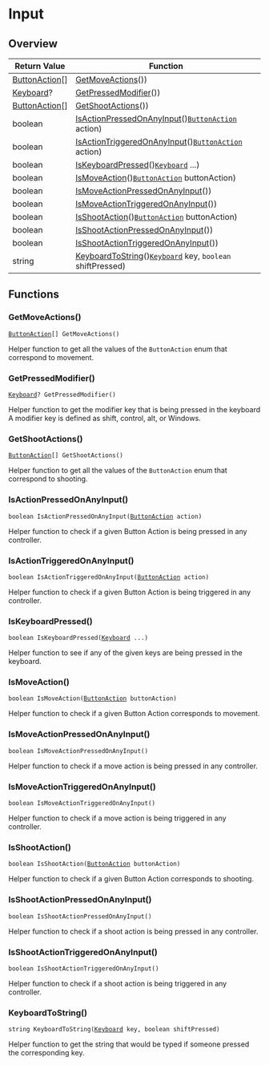 # Input

## Overview

| Return Value | Function |
| - | - |
| [ButtonAction](https://wofsauge.github.io/IsaacDocs/rep/enums/ButtonAction.html)\[] | [GetMoveActions](input.md#getmoveactions)()) |
| [Keyboard](https://wofsauge.github.io/IsaacDocs/rep/enums/Keyboard.html)? | [GetPressedModifier](input.md#getpressedmodifier)()) |
| [ButtonAction](https://wofsauge.github.io/IsaacDocs/rep/enums/ButtonAction.html)\[] | [GetShootActions](input.md#getshootactions)()) |
| boolean | [IsActionPressedOnAnyInput](input.md#isactionpressedonanyinput)()[`ButtonAction`](https://wofsauge.github.io/IsaacDocs/rep/enums/ButtonAction.html) action) |
| boolean | [IsActionTriggeredOnAnyInput](input.md#isactiontriggeredonanyinput)()[`ButtonAction`](https://wofsauge.github.io/IsaacDocs/rep/enums/ButtonAction.html) action) |
| boolean | [IsKeyboardPressed](input.md#iskeyboardpressed)()[`Keyboard`](https://wofsauge.github.io/IsaacDocs/rep/enums/Keyboard.html) ...) |
| boolean | [IsMoveAction](input.md#ismoveaction)()[`ButtonAction`](https://wofsauge.github.io/IsaacDocs/rep/enums/ButtonAction.html) buttonAction) |
| boolean | [IsMoveActionPressedOnAnyInput](input.md#ismoveactionpressedonanyinput)()) |
| boolean | [IsMoveActionTriggeredOnAnyInput](input.md#ismoveactiontriggeredonanyinput)()) |
| boolean | [IsShootAction](input.md#isshootaction)()[`ButtonAction`](https://wofsauge.github.io/IsaacDocs/rep/enums/ButtonAction.html) buttonAction) |
| boolean | [IsShootActionPressedOnAnyInput](input.md#isshootactionpressedonanyinput)()) |
| boolean | [IsShootActionTriggeredOnAnyInput](input.md#isshootactiontriggeredonanyinput)()) |
| string | [KeyboardToString](input.md#keyboardtostring)()[`Keyboard`](https://wofsauge.github.io/IsaacDocs/rep/enums/Keyboard.html) key, `boolean` shiftPressed) |

## Functions

### GetMoveActions()

[`ButtonAction`](https://wofsauge.github.io/IsaacDocs/rep/enums/ButtonAction.html)`[] GetMoveActions()`

Helper function to get all the values of the `ButtonAction` enum that correspond to movement. 

### GetPressedModifier()

[`Keyboard`](https://wofsauge.github.io/IsaacDocs/rep/enums/Keyboard.html)`? GetPressedModifier()`

Helper function to get the modifier key that is being pressed in the keyboard 
A modifier key is defined as shift, control, alt, or Windows. 

### GetShootActions()

[`ButtonAction`](https://wofsauge.github.io/IsaacDocs/rep/enums/ButtonAction.html)`[] GetShootActions()`

Helper function to get all the values of the `ButtonAction` enum that correspond to shooting. 

### IsActionPressedOnAnyInput()

`boolean IsActionPressedOnAnyInput(`[`ButtonAction`](https://wofsauge.github.io/IsaacDocs/rep/enums/ButtonAction.html)` action)`

Helper function to check if a given Button Action is being pressed in any controller. 

### IsActionTriggeredOnAnyInput()

`boolean IsActionTriggeredOnAnyInput(`[`ButtonAction`](https://wofsauge.github.io/IsaacDocs/rep/enums/ButtonAction.html)` action)`

Helper function to check if a given Button Action is being triggered in any controller. 

### IsKeyboardPressed()

`boolean IsKeyboardPressed(`[`Keyboard`](https://wofsauge.github.io/IsaacDocs/rep/enums/Keyboard.html)` ...)`

Helper function to see if any of the given keys are being pressed in the keyboard. 

### IsMoveAction()

`boolean IsMoveAction(`[`ButtonAction`](https://wofsauge.github.io/IsaacDocs/rep/enums/ButtonAction.html)` buttonAction)`

Helper function to check if a given Button Action corresponds to movement. 

### IsMoveActionPressedOnAnyInput()

`boolean IsMoveActionPressedOnAnyInput()`

Helper function to check if a move action is being pressed in any controller. 

### IsMoveActionTriggeredOnAnyInput()

`boolean IsMoveActionTriggeredOnAnyInput()`

Helper function to check if a move action is being triggered in any controller. 

### IsShootAction()

`boolean IsShootAction(`[`ButtonAction`](https://wofsauge.github.io/IsaacDocs/rep/enums/ButtonAction.html)` buttonAction)`

Helper function to check if a given Button Action corresponds to shooting. 

### IsShootActionPressedOnAnyInput()

`boolean IsShootActionPressedOnAnyInput()`

Helper function to check if a shoot action is being pressed in any controller. 

### IsShootActionTriggeredOnAnyInput()

`boolean IsShootActionTriggeredOnAnyInput()`

Helper function to check if a shoot action is being triggered in any controller. 

### KeyboardToString()

`string KeyboardToString(`[`Keyboard`](https://wofsauge.github.io/IsaacDocs/rep/enums/Keyboard.html)` key, boolean shiftPressed)`

Helper function to get the string that would be typed if someone pressed the corresponding key. 

